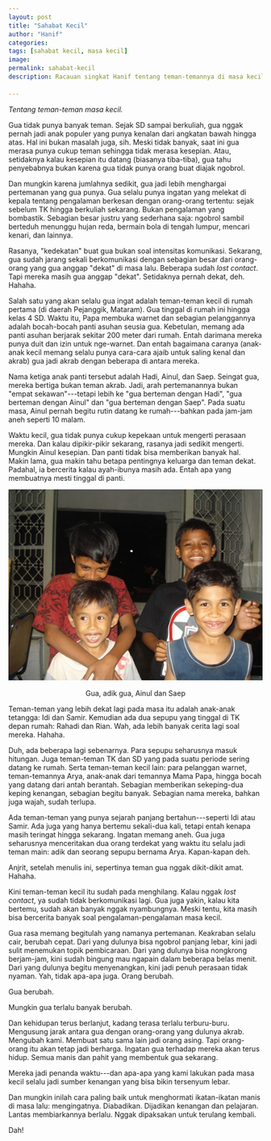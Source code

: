 ```yaml
---
layout: post
title: "Sahabat Kecil"
author: "Hanif" 
categories: 
tags: [sahabat kecil, masa kecil]
image: 
permalink: sahabat-kecil
description: Racauan singkat Hanif tentang teman-temannya di masa kecil. 

---
```


*Tentang teman-teman masa kecil.* <!--more-->

Gua tidak punya banyak teman. Sejak SD sampai berkuliah, gua nggak pernah jadi anak populer yang punya kenalan dari angkatan bawah hingga atas. Hal ini bukan masalah juga, sih. Meski tidak banyak, saat ini gua merasa punya cukup teman sehingga tidak merasa kesepian. Atau, setidaknya kalau kesepian itu datang (biasanya tiba-tiba), gua tahu penyebabnya bukan karena gua tidak punya orang buat diajak ngobrol. 

Dan mungkin karena jumlahnya sedikit, gua jadi lebih menghargai pertemanan yang gua punya. Gua selalu punya ingatan yang melekat di kepala tentang pengalaman berkesan dengan orang-orang tertentu: sejak sebelum TK hingga berkuliah sekarang. Bukan pengalaman yang bombastik. Sebagian besar justru yang sederhana saja: ngobrol sambil berteduh menunggu hujan reda, bermain bola di tengah lumpur, mencari kenari, dan lainnya. 

Rasanya, "kedekatan" buat gua bukan soal intensitas komunikasi. Sekarang, gua sudah jarang sekali berkomunikasi dengan sebagian besar dari orang-orang yang gua anggap "dekat" di masa lalu. Beberapa sudah *lost contact*. Tapi mereka masih gua anggap "dekat". Setidaknya pernah dekat, deh. Hahaha. 

Salah satu yang akan selalu gua ingat adalah teman-teman kecil di rumah pertama (di daerah Pejanggik, Mataram). Gua tinggal di rumah ini hingga kelas 4 SD. Waktu itu, Papa membuka warnet dan sebagian pelanggannya adalah bocah-bocah panti asuhan seusia gua. Kebetulan, memang ada panti asuhan berjarak sekitar 200 meter dari rumah. Entah darimana mereka punya duit dan izin untuk nge-warnet. Dan entah bagaimana caranya (anak-anak kecil memang selalu punya cara-cara ajaib untuk saling kenal dan akrab) gua jadi akrab dengan beberapa di antara mereka. 

Nama ketiga anak panti tersebut adalah Hadi, Ainul, dan Saep. Seingat gua, mereka bertiga bukan teman akrab. Jadi, arah pertemanannya bukan "empat sekawan"---tetapi lebih ke "gua berteman dengan Hadi", "gua berteman dengan Ainul" dan "gua berteman dengan Saep". Pada suatu masa, Ainul pernah begitu rutin datang ke rumah---bahkan pada jam-jam aneh seperti 10 malam. 

Waktu kecil, gua tidak punya cukup kepekaan untuk mengerti perasaan mereka. Dan kalau dipikir-pikir sekarang, rasanya jadi sedikit mengerti. Mungkin Ainul kesepian. Dan panti tidak bisa memberikan banyak hal. Makin lama, gua makin tahu betapa pentingnya keluarga dan teman dekat. Padahal, ia bercerita kalau ayah-ibunya masih ada. Entah apa yang membuatnya mesti tinggal di panti. 

<div align="center">
    <img alt="gua dan sahabat kecil" src="/assets/img/sahabat-kecil.jpg">
</div>

<p style="text-align: center;">Gua, adik gua, Ainul dan Saep</p>

Teman-teman yang lebih dekat lagi pada masa itu adalah anak-anak tetangga: Idi dan Samir. Kemudian ada dua sepupu yang tinggal di TK depan rumah: Rahadi dan Rian. Wah, ada lebih banyak cerita lagi soal mereka. Hahaha. 

Duh, ada beberapa lagi sebenarnya. Para sepupu seharusnya masuk hitungan. Juga teman-teman TK dan SD yang pada suatu periode sering datang ke rumah. Serta teman-teman kecil lain: para pelanggan warnet, teman-temannya Arya, anak-anak dari temannya Mama Papa, hingga bocah yang datang dari antah berantah. Sebagian memberikan sekeping-dua keping kenangan, sebagian begitu banyak. Sebagian nama mereka, bahkan juga wajah, sudah terlupa. 

Ada teman-teman yang punya sejarah panjang bertahun---seperti Idi atau Samir. Ada juga yang hanya bertemu sekali-dua kali, tetapi entah kenapa masih teringat hingga sekarang. Ingatan memang aneh. Gua juga seharusnya menceritakan dua orang terdekat yang waktu itu selalu jadi teman main: adik dan seorang sepupu bernama Arya. Kapan-kapan deh. 

Anjrit, setelah menulis ini, sepertinya teman gua nggak dikit-dikit amat. Hahaha. 

Kini teman-teman kecil itu sudah pada menghilang. Kalau nggak *lost contact*, ya sudah tidak berkomunikasi lagi. Gua juga yakin, kalau kita bertemu, sudah akan banyak nggak nyambungnya. Meski tentu, kita masih bisa bercerita banyak soal pengalaman-pengalaman masa kecil. 

Gua rasa memang begitulah yang namanya pertemanan. Keakraban selalu cair, berubah cepat. Dari yang dulunya bisa ngobrol panjang lebar, kini jadi sulit menemukan topik pembicaraan. Dari yang dulunya bisa nongkrong berjam-jam, kini sudah bingung mau ngapain dalam beberapa belas menit. Dari yang dulunya begitu menyenangkan, kini jadi penuh perasaan tidak nyaman. Yah, tidak apa-apa juga. Orang berubah. 

Gua berubah. 

Mungkin gua terlalu banyak berubah. 

Dan kehidupan terus berlanjut, kadang terasa terlalu terburu-buru. Mengusung jarak antara gua dengan orang-orang yang dulunya akrab. Mengubah kami. Membuat satu sama lain jadi orang asing. Tapi orang-orang itu akan tetap jadi berharga. Ingatan gua terhadap mereka akan terus hidup. Semua manis dan pahit yang membentuk gua sekarang. 

Mereka jadi penanda waktu---dan apa-apa yang kami lakukan pada masa kecil selalu jadi sumber kenangan yang bisa bikin tersenyum lebar.

Dan mungkin inilah cara paling baik untuk menghormati ikatan-ikatan manis di masa lalu: mengingatnya. Diabadikan. Dijadikan kenangan dan pelajaran. Lantas membiarkannya berlalu. Nggak dipaksakan untuk terulang kembali. 

Dah!